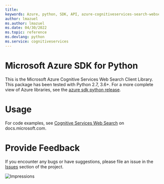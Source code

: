 ```yaml
---
title: 
keywords: Azure, python, SDK, API, azure-cognitiveservices-search-websearch, cognitiveservices
author: lmazuel
ms.author: lmazuel
ms.date: 04/30/2022
ms.topic: reference
ms.devlang: python
ms.service: cognitiveservices
---
```

# Microsoft Azure SDK for Python

This is the Microsoft Azure Cognitive Services Web Search Client Library.
This package has been tested with Python 2.7, 3.6+.
For a more complete view of Azure libraries, see the [azure sdk python release](https://aka.ms/azsdk/python/all).


# Usage




For code examples, see [Cognitive Services Web Search](/python/api/overview/azure/cognitive-services) on docs.microsoft.com.


# Provide Feedback

If you encounter any bugs or have suggestions, please file an issue in the
[Issues](https://github.com/Azure/azure-sdk-for-python/issues)
section of the project. 


![Impressions](https://azure-sdk-impressions.azurewebsites.net/api/impressions/azure-sdk-for-python%2Fazure-cognitiveservices-search-websearch%2FREADME.png)

